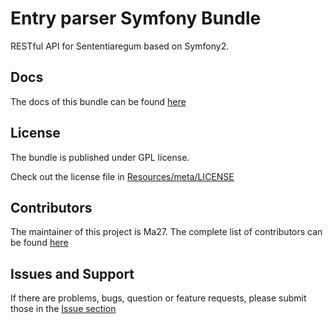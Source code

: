 Entry parser Symfony Bundle
===========================

RESTful API for Sententiaregum based on Symfony2.

Docs
----

The docs of this bundle can be found [here](https://github.com/Ma27/SenNetwork/blob/master/api/src/Sententiaregum/Bundle/MicrobloggingBundle/Resources/doc/index.md)


License
-------

The bundle is published under GPL license.

Check out the license file in [Resources/meta/LICENSE](https://github.com/Ma27/SenNetwork/blob/master/api/src/Sententiaregum/Bundle/MicrobloggingBundle/Resources/meta/LICENSE)


Contributors
------------

The maintainer of this project is Ma27.
The complete list of contributors can be found [here](https://github.com/Ma27/SenNetwork/graphs/contributors)


Issues and Support
------------------

If there are problems, bugs, question or feature requests, please submit those in the [Issue section](https://github.com/Ma27/SenNetwork/issues)
